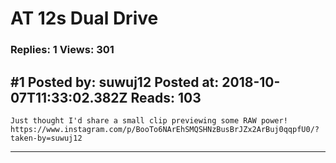 # AT 12s Dual Drive

### Replies: 1 Views: 301

## \#1 Posted by: suwuj12 Posted at: 2018-10-07T11:33:02.382Z Reads: 103

```
Just thought I'd share a small clip previewing some RAW power!  
https://www.instagram.com/p/BooTo6NArEhSMQSHNzBusBrJZx2ArBuj0qqpfU0/?taken-by=suwuj12
```

---
